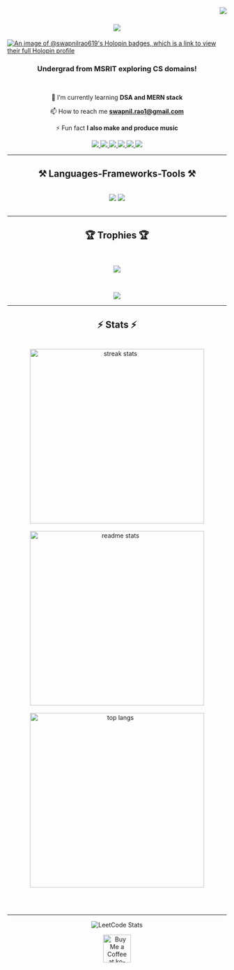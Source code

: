 <img align="right" src="https://visitor-badge.laobi.icu/badge?page_id=SwapnilRao619.SwapnilRao619" />

<h1 align="center">
    <img src="https://readme-typing-svg.herokuapp.com/?font=Righteous&size=35&center=true&vCenter=true&width=500&height=70&duration=4000&lines=Hi+There!+👋;+I'm+Swapnil+Rao!;" />
</h1>

[![An image of @swapnilrao619's Holopin badges, which is a link to view their full Holopin profile](https://holopin.me/swapnilrao619)](https://holopin.io/@swapnilrao619)

<h3 align="center">Undergrad from MSRIT exploring CS domains!</h3>

<br/>

<div align="center">
 
🌱 I’m currently learning **DSA and MERN stack**

📫 How to reach me **swapnil.rao1@gmail.com**

⚡ Fun fact **I also make and produce music**

 </div>
 
<div align="center"> 
  <a href="https://www.linkedin.com/in/swapnil-rao-a46b65244/" target="_blank">
    <img src="https://img.shields.io/badge/LinkedIn-0077B5?style=for-the-badge&logo=linkedin&logoColor=white" target="_blank" />
  </a>
  <a href="https://github.com/SwapnilRao619" target="_blank">
     <img src="https://img.shields.io/badge/Portfolio-FF5722?style=for-the-badge&logo=todoist&logoColor=white" target="_blank" /> 
  </a>
  <a href="https://discord.gg/4M3jE2fH4P" target="_blank">
    <img src="https://img.shields.io/badge/Discord-333333?style=for-the-badge&logo=discord&logoColor=white" target="_blank" />
  </a>
  <a href="https://www.youtube.com/@swapnilrao9881/videos" target="_blank">
    <img src="https://img.shields.io/badge/Youtube-333333?style=for-the-badge&logo=youtube&logoColor=red" target="_blank" />
  </a>
  <a href="https://open.spotify.com/artist/3HzumCrfTfqCV2tdnOALhX" target="_blank">
    <img src="https://img.shields.io/badge/Spotify-333333?style=for-the-badge&logo=spotify&logoColor=green" target="_blank" />
  </a>
<a href="https://www.reddit.com/user/SwapnilRao619" target="_blank">
    <img src="https://img.shields.io/badge/Reddit-333333?style=for-the-badge&logo=reddit&logoColor=orange" target="_blank" />
  </a>
</div>

 <hr/>
 
<h2 align="center">⚒️ Languages-Frameworks-Tools ⚒️</h2>
<br/>
<div align="center">
    <img src="https://skillicons.dev/icons?i=git,vscode,vim,github,linux" />
    <img src="https://skillicons.dev/icons?i=html,css,javascript,python,c,matlab,pytorch,nodejs,expressjs" /><br>
</div>

<br/>
<hr/>
<div align="center">
  <h2>🏆 Trophies 🏆</h2>
  <br>
    
  ![](https://github-profile-trophy.vercel.app/?username=swapnilrao619&theme=radical&no-frame=false&no-bg=true&margin-w=4)

  <br/>
</div>
<p align="center">
  <a href="https://github.com/ashutosh00710/github-readme-activity-graph">
    <img src="https://github-readme-activity-graph.vercel.app/graph?username=SwapnilRao619&bg_color=1d1c1f&color=ffffff&line=bcb9c4&point=ffffff&area=true&hide_border=false">
  </a>
</p>
<hr/>

<h2 align="center">⚡ Stats ⚡</h2>
<br>
<div align=center>
  <img width=400 src="https://github-readme-streak-stats-salesp07.vercel.app/?user=swapnilrao619&count_private=true&theme=radical&border_radius=10" alt="streak stats"/>
    <br/>
    <br/>
  <img width=400 src="https://github-readme-stats-salesp07.vercel.app/api?username=swapnilrao619&count_private=true&show_icons=true&theme=radical&rank_icon=github&border_radius=10" alt="readme stats" />
  <br/>
    <br/> 
  <img width=400 align="center" src="https://github-readme-stats-salesp07.vercel.app/api/top-langs/?username=swapnilrao619&hide=HTML&langs_count=8&layout=compact&theme=radical&border_radius=10&size_weight=0.5&count_weight=0.5&exclude_repo=github-readme-stats" alt="top langs" />
</div>

<br/><br/>

<hr/>

<p align="center">
    <img src="https://leetcard.jacoblin.cool/swapnilrao619?theme=dark&font=Nanum%20Gothic&ext=heatmap" alt="LeetCode Stats" />
</p>
<div align="center">
<a href='https://koncarne.bandcamp.com/' target='_blank'><img height='64' style='border:0px;height:64px;' src='https://storage.ko-fi.com/cdn/kofi1.png?v=3' border='0' alt='Buy Me a Coffee at ko-fi.com' /></a>
</div>
